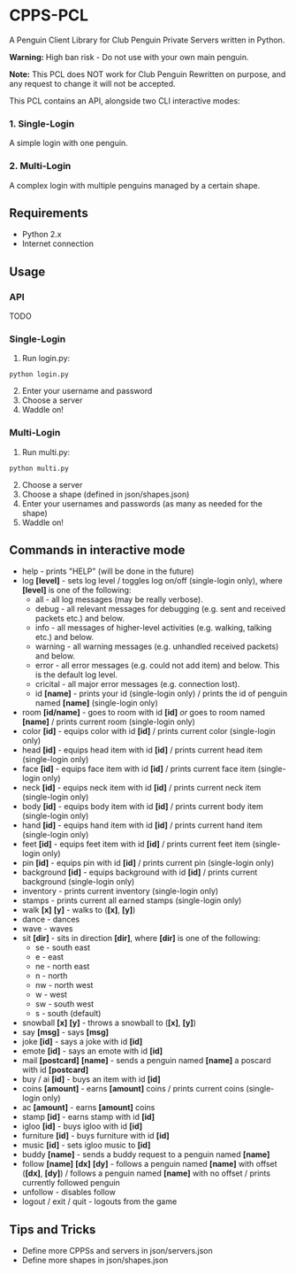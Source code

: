 # CPPS-PCL
A Penguin Client Library for Club Penguin Private Servers written in Python.

**Warning:** High ban risk - Do not use with your own main penguin.

**Note:** This PCL does NOT work for Club Penguin Rewritten on purpose, and any request to change it will not be accepted.

This PCL contains an API, alongside two CLI interactive modes:

### 1. Single-Login

A simple login with one penguin.

### 2. Multi-Login

A complex login with multiple penguins managed by a certain shape.

## Requirements
- Python 2.x
- Internet connection

## Usage

### API
TODO

### Single-Login
1. Run login.py:
```
python login.py
```
2. Enter your username and password
3. Choose a server
4. Waddle on!

### Multi-Login
1. Run multi.py:
```
python multi.py
```
2. Choose a server
3. Choose a shape (defined in json/shapes.json)
4. Enter your usernames and passwords (as many as needed for the shape)
5. Waddle on!

## Commands in interactive mode
- help - prints "HELP" (will be done in the future)
- log __[level]__ - sets log level / toggles log on/off (single-login only), where __[level]__ is one of the following:
  - all - all log messages (may be really verbose).
  - debug - all relevant messages for debugging (e.g. sent and received packets etc.) and below.
  - info - all messages of higher-level activities (e.g. walking, talking etc.) and below.
  - warning - all warning messages (e.g. unhandled received packets) and below.
  - error - all error messages (e.g. could not add item) and below. This is the default log level.
  - cricital - all major error messages (e.g. connection lost).
  - id __[name]__ - prints your id (single-login only) / prints the id of penguin named __[name]__ (single-login only)
- room __[id/name]__ - goes to room with id __[id]__ _or_ goes to room named __[name]__ / prints current room (single-login only)
- color __[id]__ - equips color with id __[id]__ / prints current color (single-login only)
- head __[id]__ - equips head item with id __[id]__ / prints current head item (single-login only)
- face __[id]__ - equips face item with id __[id]__ / prints current face item (single-login only)
- neck __[id]__ - equips neck item with id __[id]__ / prints current neck item (single-login only)
- body __[id]__ - equips body item with id __[id]__ / prints current body item (single-login only)
- hand __[id]__ - equips hand item with id __[id]__ / prints current hand item (single-login only)
- feet __[id]__ - equips feet item with id __[id]__ / prints current feet item (single-login only)
- pin __[id]__ - equips pin with id __[id]__ / prints current pin (single-login only)
- background __[id]__ - equips background with id __[id]__ / prints current background (single-login only)
- inventory - prints current inventory (single-login only)
- stamps - prints current all earned stamps (single-login only)
- walk __[x]__ __[y]__ - walks to (__[x]__, __[y]__)
- dance - dances
- wave - waves
- sit __[dir]__ - sits in direction __[dir]__, where __[dir]__ is one of the following:
  - se - south east
  - e - east
  - ne - north east
  - n - north
  - nw - north west
  - w - west
  - sw - south west
  - s - south (default)
- snowball __[x]__ __[y]__ - throws a snowball to (__[x]__, __[y]__)
- say __[msg]__ - says __[msg]__
- joke __[id]__ - says a joke with id __[id]__
- emote __[id]__ - says an emote with id __[id]__
- mail __[postcard]__ __[name]__ - sends a penguin named __[name]__ a poscard with id __[postcard]__
- buy / ai __[id]__ - buys an item with id __[id]__
- coins __[amount]__ - earns __[amount]__ coins / prints current coins (single-login only)
- ac  __[amount]__ - earns __[amount]__ coins
- stamp __[id]__ - earns stamp with id __[id]__
- igloo __[id]__ - buys igloo with id __[id]__
- furniture __[id]__ - buys furniture with id __[id]__
- music __[id]__ - sets igloo music to __[id]__
- buddy __[name]__ - sends a buddy request to a penguin named __[name]__
- follow __[name]__ __[dx]__ __[dy]__ - follows a penguin named __[name]__ with offset (__[dx]__, __[dy]__) / follows a penguin named __[name]__ with no offset / prints currently followed penguin
- unfollow - disables follow
- logout / exit / quit - logouts from the game

## Tips and Tricks
- Define more CPPSs and servers in json/servers.json
- Define more shapes in json/shapes.json
